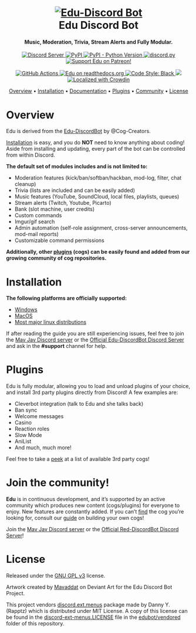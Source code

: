 <h1 align="center">
  <br>
  <a href="https://github.com/mavaddat-javid-education/Edu-DiscordBot/tree/V3/develop"><img src="bob.svg" alt="Edu-Discord Bot"></a>
  <br>
  Edu Discord Bot
  <br>
</h1>

<h4 align="center">Music, Moderation, Trivia, Stream Alerts and Fully Modular.</h4>

<p align="center">
  <a href="https://discord.gg/edu">
    <img src="https://discordapp.com/api/guilds/133049272517001216/widget.png?style=shield" alt="Discord Server">
  </a>
  <a href="https://pypi.org/project/Edu-DiscordBot/">
     <img alt="PyPI" src="https://img.shields.io/pypi/v/Edu-DiscordBot">
  </a>
  <a href="https://www.python.org/downloads/">
    <img alt="PyPI - Python Version" src="https://img.shields.io/pypi/pyversions/Edu-DiscordBot">
  </a>
  <a href="https://github.com/Rapptz/discord.py/">
     <img src="https://img.shields.io/badge/discord-py-blue.svg" alt="discord.py">
  </a>
  <a href="https://www.patreon.com/mavaddat">
    <img src="https://img.shields.io/badge/Support-Edu!-edu.svg" alt="Support Edu on Patreon!">
  </a>
</p>
<p align="center">
  <a href="https://github.com/mavaddat-javid-education/Edu-DiscordBot/actions">
    <img src="https://img.shields.io/github/workflow/status/mavaddat-javid-education/Edu-DiscordBot/Tests?label=tests" alt="GitHub Actions">
  </a>
  <a href="http://edu-discordbot.readthedocs.io/en/stable/?badge=stable">
    <img src="https://readthedocs.org/projects/Edu-DiscordBot/badge/?version=stable" alt="Edu on readthedocs.org">
  </a>
  <a href="https://github.com/psf/black">
    <img src="https://img.shields.io/badge/code%20style-black-000000.svg" alt="Code Style: Black">
  </a>
  <a href="http://makeapullrequest.com">
    <img src="https://img.shields.io/badge/PRs-welcome-brightgreen.svg">
  </a>

  <a href="https://crowdin.com/project/red-discordbot">
    <img src="https://d322cqt584bo4o.cloudfront.net/red-discordbot/localized.svg" alt="Localized with Crowdin">
  </a>
</p>

<p align="center">
  <a href="#overview">Overview</a>
  •
  <a href="#installation">Installation</a>
  •
  <a href="http://edu-discordbot.readthedocs.io/en/stable/index.html">Documentation</a>
  •
  <a href="#plugins">Plugins</a>
  •
  <a href="#join-the-community">Community</a>
  •
  <a href="#license">License</a>
</p>

# Overview

Edu is derived from the [Edu-DiscordBot](https://github.com/Cog-Creators/Edu-DiscordBot) by @Cog-Creators.

[Installation](#installation) is easy, and you do **NOT** need to know anything about coding! Aside
from installing and updating, every part of the bot can be controlled from within Discord.

**The default set of modules includes and is not limited to:**

- Moderation features (kick/ban/softban/hackban, mod-log, filter, chat cleanup)
- Trivia (lists are included and can be easily added)
- Music features (YouTube, SoundCloud, local files, playlists, queues)
- Stream alerts (Twitch, Youtube, Picarto)
- Bank (slot machine, user credits)
- Custom commands
- Imgur/gif search
- Admin automation (self-role assignment, cross-server announcements, mod-mail reports)
- Customizable command permissions

**Additionally, other [plugins](#plugins) (cogs) can be easily found and added from our growing
community of cog repositories.**

# Installation

**The following platforms are officially supported:**

- [Windows](https://edu-discordbot.readthedocs.io/en/stable/install_windows.html)
- [MacOS](https://edu-discordbot.readthedocs.io/en/stable/install_linux_mac.html)
- [Most major linux distributions](https://edu-discordbot.readthedocs.io/en/stable/install_linux_mac.html)

If after reading the guide you are still experiencing issues, feel free to join the [Mav Jav Discord server](https://discord.gg/KzzTBbr) or the [Official Edu-DiscordBot Discord Server](https://discord.gg/red) and ask in the **#support** channel for help.

# Plugins

Edu is fully modular, allowing you to load and unload plugins of your choice, and install 3rd party
plugins directly from Discord! A few examples are:

- Cleverbot integration (talk to Edu and she talks back)
- Ban sync
- Welcome messages
- Casino
- Reaction roles
- Slow Mode
- AniList
- And much, much more!

Feel free to take a [peek](https://index.discord.red) at a list of
available 3rd party cogs!

# Join the community!

**Edu** is in continuous development, and it’s supported by an active community which produces new
content (cogs/plugins) for everyone to enjoy. New features are constantly added. If you can’t
[find](https://cogboard.edu/t/approved-repositories/210) the cog you’re looking for,
consult our [guide](https://edu-discordbot.readthedocs.io/en/stable/guide_cog_creation.html) on
building your own cogs!

Join the [Mav Jav Discord server](https://discord.gg/KzzTBbr) or the [Official Red-DiscordBot Discord Server](https://discord.gg/red)!

# License

Released under the [GNU GPL v3](https://www.gnu.org/licenses/gpl-3.0.en.html) license.

Artwork created by [Mavaddat](https://mavaddat.deviantart.com/) on Deviant Art for the Edu Discord
Bot Project.

This project vendors [discord.ext.menus](https://github.com/Rapptz/discord-ext-menus) package made by Danny Y. (Rapptz) which is distributed under MIT License.
A copy of this license can be found in the [discord-ext-menus.LICENSE](edubot/vendored/discord-ext-menus.LICENSE) file in the [edubot/vendored](edubot/vendored) folder of this repository.
